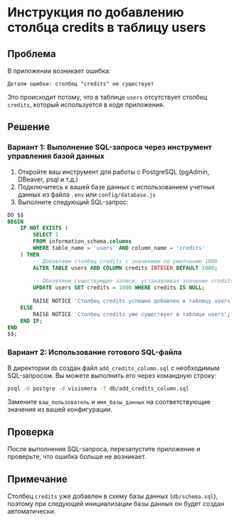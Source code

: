 # Инструкция по добавлению столбца credits в таблицу users

## Проблема

В приложении возникает ошибка:
```
Детали ошибки: столбец "credits" не существует
```

Это происходит потому, что в таблице `users` отсутствует столбец `credits`, который используется в коде приложения.

## Решение

### Вариант 1: Выполнение SQL-запроса через инструмент управления базой данных

1. Откройте ваш инструмент для работы с PostgreSQL (pgAdmin, DBeaver, psql и т.д.)
2. Подключитесь к вашей базе данных с использованием учетных данных из файла `.env` или `config/database.js`
3. Выполните следующий SQL-запрос:

```sql
DO $$
BEGIN
    IF NOT EXISTS (
        SELECT 1 
        FROM information_schema.columns 
        WHERE table_name = 'users' AND column_name = 'credits'
    ) THEN
        -- Добавляем столбец credits с значением по умолчанию 1000
        ALTER TABLE users ADD COLUMN credits INTEGER DEFAULT 1000;
        
        -- Обновляем существующие записи, устанавливая значение credits = 1000
        UPDATE users SET credits = 1000 WHERE credits IS NULL;
        
        RAISE NOTICE 'Столбец credits успешно добавлен в таблицу users';
    ELSE
        RAISE NOTICE 'Столбец credits уже существует в таблице users';
    END IF;
END
$$;
```

### Вариант 2: Использование готового SQL-файла

В директории `db` создан файл `add_credits_column.sql` с необходимым SQL-запросом. Вы можете выполнить его через командную строку:

```bash
psql -U postgre -d visiomera -f db/add_credits_column.sql
```

Замените `ваш_пользователь` и `имя_базы_данных` на соответствующие значения из вашей конфигурации.

## Проверка

После выполнения SQL-запроса, перезапустите приложение и проверьте, что ошибка больше не возникает.

## Примечание

Столбец `credits` уже добавлен в схему базы данных (`db/schema.sql`), поэтому при следующей инициализации базы данных он будет создан автоматически.